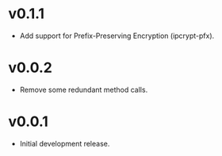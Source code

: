 # v0.1.1

- Add support for Prefix-Preserving Encryption (ipcrypt-pfx).

# v0.0.2

- Remove some redundant method calls.

# v0.0.1

- Initial development release.
